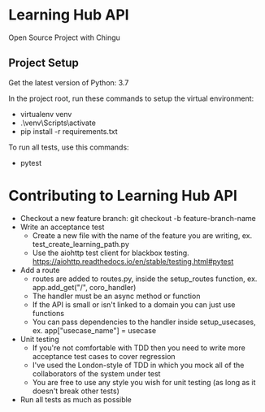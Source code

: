 # Learning Hub API

Open Source Project with Chingu

Project Setup
-------------
Get the latest version of Python: 3.7

In the project root, run these commands to setup the virtual environment:

- virtualenv venv
- .\venv\Scripts\activate
- pip install -r requirements.txt

To run all tests, use this commands:
- pytest 

# Contributing to Learning Hub API
- Checkout a new feature branch: git checkout -b feature-branch-name
- Write an acceptance test
  - Create a new file with the name of the feature you are writing, ex. test_create_learning_path.py
  - Use the aiohttp test client for blackbox testing. https://aiohttp.readthedocs.io/en/stable/testing.html#pytest
- Add a route
  - routes are added to routes.py, inside the setup_routes function, ex. app.add_get("/", coro_handler)
  - The handler must be an async method or function
  - If the API is small or isn't linked to a domain you can just use functions
  - You can pass dependencies to the handler inside setup_usecases, ex. app["usecase_name"] = usecase
- Unit testing
  - If you're not comfortable with TDD then you need to write more acceptance test cases to cover regression
  - I've used the London-style of TDD in which you mock all of the collaborators of the system under test
  - You are free to use any style you wish for unit testing (as long as it doesn't break other tests)
- Run all tests as much as possible

  
